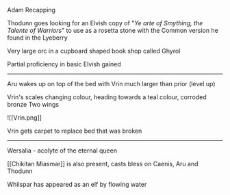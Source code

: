 Adam Recapping

Thodunn goes looking for an Elvish copy of "*Ye arte of Smything, the Talente of Warriors*" to use as a rosetta stone with the Common version he found in the Lyeberry

Very large orc in a cupboard shaped book shop called Ghyrol

Partial proficiency in basic Elvish gained

<hr>

Aru wakes up on top of the bed with Vrin much larger than prior (level up)

Vrin's scales changing colour, heading towards a teal colour, corroded bronze
Two wings

![[Vrin.png]]

Vrin gets carpet to replace bed that was broken

<hr>

Wersalia - acolyte of the eternal queen

[[Chikitan Miasmar]] is also present, casts bless on Caenis, Aru and Thodunn

Whilspar has appeared as an elf by flowing water






